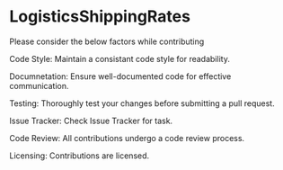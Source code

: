 # LogisticsShippingRates
Please consider the below factors while contributing

Code Style:
Maintain a consistant code style for readability.

Documnetation:
Ensure well-documented code for effective communication.

Testing:
Thoroughly test your changes before submitting a pull request.

Issue Tracker:
Check Issue Tracker for task. 

Code Review:
All contributions undergo a code review process.

Licensing:
Contributions are licensed. 
